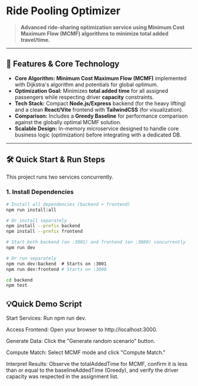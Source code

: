 # Ride Pooling Optimizer

> **Advanced ride-sharing optimization service using Minimum Cost Maximum Flow (MCMF) algorithms to minimize total added travel/time.**

---

## 🚀 Features & Core Technology

* **Core Algorithm:** **Minimum Cost Maximum Flow (MCMF)** implemented with Dijkstra's algorithm and potentials for global optimum.
* **Optimization Goal:** Minimizes **total added time** for all assigned passengers while respecting driver **capacity** constraints.
* **Tech Stack:** Compact **Node.js/Express** backend (for the heavy lifting) and a clean **React/Vite** frontend with **TailwindCSS** (for visualization).
* **Comparison:** Includes a **Greedy Baseline** for performance comparison against the globally optimal MCMF solution.
* **Scalable Design:** In-memory microservice designed to handle core business logic (optimization) before integrating with a dedicated DB.

---

## 🛠 Quick Start & Run Steps

This project runs two services concurrently.

### 1. Install Dependencies
```bash
# Install all dependencies (backend + frontend)
npm run install:all

# Or install separately
npm install --prefix backend
npm install --prefix frontend

# Start both backend (on :3001) and frontend (on :3000) concurrently
npm run dev

# Or run separately
npm run dev:backend  # Starts on :3001
npm run dev:frontend # Starts on :3000

cd backend
npm test

```

## 💡Quick Demo Script
Start Services: Run npm run dev.

Access Frontend: Open your browser to http://localhost:3000.

Generate Data: Click the "Generate random scenario" button.

Compute Match: Select MCMF mode and click "Compute Match."

Interpret Results: Observe the totalAddedTime for MCMF, confirm it is less than or equal to the baselineAddedTime (Greedy), and verify the driver capacity was respected in the assignment list.

